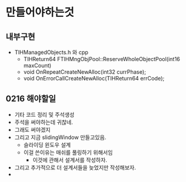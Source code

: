 # 만들어야하는것
## 내부구현
+ TIHManagedObjects.h 와 cpp
	+ TIHReturn64 FTIHMngObjPool::ReserveWholeObjectPool(int16 maxCount)
	+ void OnRepeatCreateNewAlloc(int32 currPhase);
	+ void OnErrorCallCreateNewAlloc(TIHReturn64 errCode);
## 0216 해야할일
+ 기타 코드 정리 및 주석생성
+ 주석을 써야하는데 귀찮네.
+ 그래도 써야겠지
+ 그리고 지금 slidingWindow 만들고있음.
	+ 슬라이딩 윈도우 설계
	+ 이걸 쓴이유는 매쉬를 풀링하기 위해서임
		+ 이것에 관해서 설계서를 작성하자.
+ 그리고 추가적으로 더 설계서들을 늦었지만 작성해보자. 
+ 